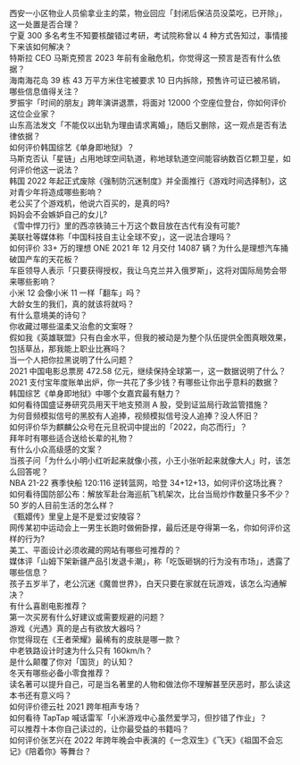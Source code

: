 西安一小区物业人员偷拿业主的菜，物业回应「封闭后保洁员没菜吃，已开除」，这一处置是否合理？  
宁夏 300 多名考生不知要核酸错过考研，考试院称曾以 4 种方式告知过，事情接下来该如何解决？  
特斯拉 CEO 马斯克预言 2023 年前有金融危机，你觉得这一预言是否有什么依据？  
海南海花岛 39 栋 43 万平方米住宅被要求 10 日内拆除，预售许可证已被吊销，哪些信息值得关注？  
罗振宇「时间的朋友」跨年演讲退票，将面对 12000 个空座位登台，你如何评价这位企业家？  
山东高法发文「不能仅以出轨为理由请求离婚」，随后又删除，这一观点是否有法律依据？  
如何评价韩国综艺《单身即地狱》？  
马斯克否认「星链」占用地球空间轨道，称地球轨道空间能容纳数百亿颗卫星，如何评价他这一说法？  
韩国 2022 年起正式废除《强制防沉迷制度》并全面推行《游戏时间选择制》，这对青少年将造成哪些影响？  
老公买了个游戏机，他说六百买的，是真的吗?  
妈妈会不会嫉妒自己的女儿?  
《雪中悍刀行》里的西凉铁骑三十万这个数目放在古代有没有可能?  
美联社等媒体称「中国科技自主让全球不安」，这一说法合理吗？  
如何评价 33+ 万的理想 ONE 2021 年 12 月交付 14087 辆？为什么是理想汽车捅破国产车的天花板？  
车臣领导人表示「只要获得授权，我让乌克兰并入俄罗斯」，这将对国际局势会带来哪些影响？  
小米 12 会像小米 11 一样「翻车」吗？  
大龄女生的我们，真的就该将就吗？  
有什么意境美的诗句？  
你收藏过哪些温柔又治愈的文案呀？  
假如我《英雄联盟》只有白金水平，但我的被动是为整个队伍提供全图真眼效果，包括草丛，那我能上职业比赛吗？  
当一个人把你拉黑说明了什么问题？  
2021 中国电影总票房 472.58 亿元，继续保持全球第一，这一数据说明了什么？  
2021 支付宝年度账单出炉，你一共花了多少钱？有哪些让你出乎意料的数据？  
韩国综艺《单身即地狱》中哪个女嘉宾最有魅力？  
如何看待国盛证券研究员用天干地支预测 A 股，受到证监局行政监管措施？  
为何音频模拟信号的黑胶有人追捧，视频模拟信号没人追捧？没人怀旧？  
如何评价华为麒麟公众号在元旦祝词中提出的「2022，向芯而行」？  
拜年时有哪些适合送给长辈的礼物？  
有什么小众高级感的文案？  
当孩子问「为什么小明小红听起来就像小孩，小王小张听起来就像大人」时，该怎么回答呢？  
NBA 21-22 赛季快船 120:116 逆转篮网，哈登 34+12+13，如何评价这场比赛？  
如何看待国防部公布：解放军赴台海巡航飞机架次，比台当局炒作数量只多不少？  
50 岁的人目前生活的怎么样？  
《甄嬛传》里皇上是不是爱过安陵容？  
网传某初中运动会上一男生长跑时做俯卧撑，最后还是夺得第一名，你如何评价这样的行为?  
美工、平面设计必须收藏的网站有哪些可推荐的？  
媒体评「山姆下架新疆产品引发退卡潮」，称「吃饭砸锅的行为没有市场」，透露了哪些信息？  
孩子五岁半了，老公沉迷《魔兽世界》，白天只要在家就在玩游戏，该怎么沟通解决？  
有什么喜剧电影推荐？  
第一次买房有什么好建议或需要规避的问题？  
游戏《光遇》真的是占有欲放大器吗？  
你觉得现在《王者荣耀》最稀有的皮肤是哪一款？  
中老铁路设计时速为什么只有 160km/h？  
是什么颠覆了你对「国货」的认知？  
冬天有哪些必备小零食推荐？  
读名著可以提升自己，可是当名著里的人物和做法你不理解甚至厌恶时，那么读这本书还有意义吗？  
如何评价德云社 2021 跨年相声专场？  
如何看待 TapTap 喊话雷军「小米游戏中心虽然爱学习，但抄错了作业」？  
可以推荐十本你自己读过的，让你最受益的书籍吗？  
如何评价张艺兴在 2022 年跨年晚会中表演的《一念双生》《飞天》《祖国不会忘记》《陪着你》等舞台？  
